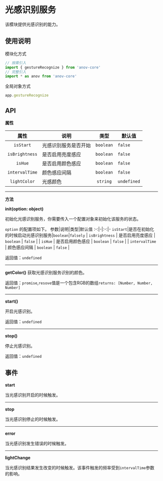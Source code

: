 # 光感识别服务

该模块提供光感识别的能力。

## 使用说明

模块化方式

```javascript
// 按需引入
import { gestureRecognize } from 'anov-core'
// 完整引入
import * as anov from 'anov-core'
```

全局对象方式

```javascript
app.gestureRecognize
```

## API

**属性**

|   属性    | 说明                 |   类型    | 默认值  |
| :-------: | -------------------- | :-------: | ------- |
| `isStart` | 光感识别服务是否开始 | `boolean` | `false` |
| `isBrightness` | 是否启用亮度感应 | `boolean` | `false` |
| `isHue` | 是否启用颜色感应 | `boolean` | `false` |
| `intervalTime` | 颜色感应间隔 | `boolean` | `false` |
| `lightColor` | 光感颜色 | `string` | `undefined` |

---
**方法**

**init(option: object)**

初始化光感识别服务，你需要传入一个配置对象来初始化该服务的状态。

`option` 的配置项如下。
参数|说明|类型|默认值
:-:|-|:-:|-
`isStart`|是否在初始化的时候启动光感识别服务|`boolean`|`falsely`
| `isBrightness` | 是否启用亮度感应 | `boolean` | `false` |
| `isHue` | 是否启用颜色感应 | `boolean` | `false` |
| `intervalTime` | 颜色感应间隔 | `boolean` | `false` |

返回值：`undefined`

---
**getColor()**
获取光感识别服务识别的颜色。

返回值：`promise`,`resove`值是一个包含RGB的数组`returns: [Number, Number, Number]`

---

**start()**

开启光感识别。

返回值：`undefined`

---

**stop()**

停止光感识别。

返回值：`undefined`


## 事件

**start**

当光感识别开启的时候触发。

---

**stop**

当光感识别停止的时候触发。

---

**error**

当光感识别发生错误的时候触发。

---

**lightChange**

当光感识别结果发生改变的时候触发。该事件触发的频率受到`intervalTime`参数的影响。